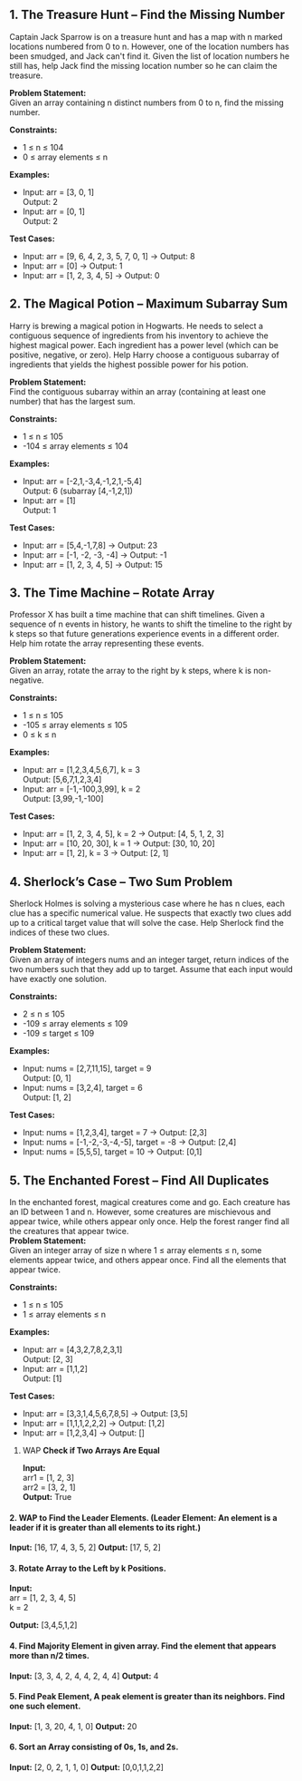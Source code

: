 ## **1\. The Treasure Hunt – Find the Missing Number**

Captain Jack Sparrow is on a treasure hunt and has a map with n marked locations numbered from 0 to n. However, one of the location numbers has been smudged, and Jack can't find it. Given the list of location numbers he still has, help Jack find the missing location number so he can claim the treasure.

**Problem Statement:**  
Given an array containing n distinct numbers from 0 to n, find the missing number.

**Constraints:**

* 1 ≤ n ≤ 104  
* 0 ≤ array elements ≤ n

**Examples:**

* Input: arr \= \[3, 0, 1\]  
  Output: 2  
* Input: arr \= \[0, 1\]  
  Output: 2

**Test Cases:**

* Input: arr \= \[9, 6, 4, 2, 3, 5, 7, 0, 1\] → Output: 8  
* Input: arr \= \[0\] → Output: 1  
* Input: arr \= \[1, 2, 3, 4, 5\] → Output: 0

## **2\. The Magical Potion – Maximum Subarray Sum**

Harry is brewing a magical potion in Hogwarts. He needs to select a contiguous sequence of ingredients from his inventory to achieve the highest magical power. Each ingredient has a power level (which can be positive, negative, or zero). Help Harry choose a contiguous subarray of ingredients that yields the highest possible power for his potion.

**Problem Statement:**  
Find the contiguous subarray within an array (containing at least one number) that has the largest sum.

**Constraints:**

* 1 ≤ n ≤ 105  
* \-104 ≤ array elements ≤ 104

**Examples:**

* Input: arr \= \[-2,1,-3,4,-1,2,1,-5,4\]  
  Output: 6 (subarray \[4,-1,2,1\])  
* Input: arr \= \[1\]  
  Output: 1

**Test Cases:**

* Input: arr \= \[5,4,-1,7,8\] → Output: 23  
* Input: arr \= \[-1, \-2, \-3, \-4\] → Output: \-1  
* Input: arr \= \[1, 2, 3, 4, 5\] → Output: 15

## **3\. The Time Machine – Rotate Array**

Professor X has built a time machine that can shift timelines. Given a sequence of n events in history, he wants to shift the timeline to the right by k steps so that future generations experience events in a different order. Help him rotate the array representing these events.

**Problem Statement:**  
Given an array, rotate the array to the right by k steps, where k is non-negative.

**Constraints:**

* 1 ≤ n ≤ 105  
* \-105 ≤ array elements ≤ 105  
* 0 ≤ k ≤ n

**Examples:**

* Input: arr \= \[1,2,3,4,5,6,7\], k \= 3  
  Output: \[5,6,7,1,2,3,4\]  
* Input: arr \= \[-1,-100,3,99\], k \= 2  
  Output: \[3,99,-1,-100\]

**Test Cases:**

* Input: arr \= \[1, 2, 3, 4, 5\], k \= 2 → Output: \[4, 5, 1, 2, 3\]  
* Input: arr \= \[10, 20, 30\], k \= 1 → Output: \[30, 10, 20\]  
* Input: arr \= \[1, 2\], k \= 3 → Output: \[2, 1\]

## **4\. Sherlock’s Case – Two Sum Problem**

Sherlock Holmes is solving a mysterious case where he has n clues, each clue has a specific numerical value. He suspects that exactly two clues add up to a critical target value that will solve the case. Help Sherlock find the indices of these two clues.

**Problem Statement:**  
Given an array of integers nums and an integer target, return indices of the two numbers such that they add up to target. Assume that each input would have exactly one solution.

**Constraints:**

* 2 ≤ n ≤ 105  
* \-109 ≤ array elements ≤ 109  
* \-109 ≤ target ≤ 109

**Examples:**

* Input: nums \= \[2,7,11,15\], target \= 9  
  Output: \[0, 1\]  
* Input: nums \= \[3,2,4\], target \= 6  
  Output: \[1, 2\]

**Test Cases:**

* Input: nums \= \[1,2,3,4\], target \= 7 → Output: \[2,3\]  
* Input: nums \= \[-1,-2,-3,-4,-5\], target \= \-8 → Output: \[2,4\]  
* Input: nums \= \[5,5,5\], target \= 10 → Output: \[0,1\]

## **5\. The Enchanted Forest – Find All Duplicates**  
In the enchanted forest, magical creatures come and go. Each creature has an ID between 1 and n. However, some creatures are mischievous and appear twice, while others appear only once. Help the forest ranger find all the creatures that appear twice.  
**Problem Statement:**  
Given an integer array of size n where 1 ≤ array elements ≤ n, some elements appear twice, and others appear once. Find all the elements that appear twice.

**Constraints:**

* 1 ≤ n ≤ 105  
* 1 ≤ array elements ≤ n

**Examples:**

* Input: arr \= \[4,3,2,7,8,2,3,1\]  
  Output: \[2, 3\]  
* Input: arr \= \[1,1,2\]  
  Output: \[1\]

**Test Cases:**

* Input: arr \= \[3,3,1,4,5,6,7,8,5\] → Output: \[3,5\]  
* Input: arr \= \[1,1,1,2,2,2\] → Output: \[1,2\]  
* Input: arr \= \[1,2,3,4\] → Output: \[\]

1. WAP **Check if Two Arrays Are Equal**

	**Input:**  
		arr1 \= \[1, 2, 3\]  
		arr2 \= \[3, 2, 1\]  
	**Output:** True

#### 2. **WAP to Find the Leader Elements. (Leader Element:** An element is a leader if it is greater than all elements to its right.)

**Input:** \[16, 17, 4, 3, 5, 2\]		**Output:** \[17, 5, 2\]

#### 3. **Rotate Array to the Left by k Positions.**

**Input:**  
	arr \= \[1, 2, 3, 4, 5\]  
k \= 2

**Output:** \[3,4,5,1,2\]

#### 4. **Find Majority Element in given array.** Find the element that appears more than n/2 times.

**Input:** \[3, 3, 4, 2, 4, 4, 2, 4, 4\]			**Output:** 4

#### 5. **Find Peak Element,** A peak element is greater than its neighbors. Find one such element.

**Input:** \[1, 3, 20, 4, 1, 0\]				**Output:** 20

#### 6. **Sort an Array consisting of 0s, 1s, and 2s.**

**Input:** \[2, 0, 2, 1, 1, 0\]				**Output:** \[0,0,1,1,2,2\]